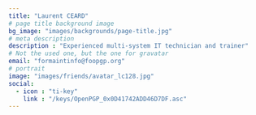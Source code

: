 ```yaml
---
title: "Laurent CEARD"
# page title background image
bg_image: "images/backgrounds/page-title.jpg"
# meta description
description : "Experienced multi-system IT technician and trainer"
# Not the used one, but the one for gravatar
email: "formaintinfo@foopgp.org"
# portrait
image: "images/friends/avatar_lc128.jpg"
social:
  - icon : "ti-key"
    link : "/keys/OpenPGP_0x0D41742ADD46D7DF.asc"
---
```



